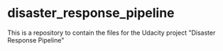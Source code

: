 # disaster_response_pipeline
This is a repository to contain the files for the Udacity project "Disaster Response Pipeline"
